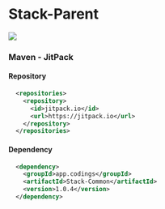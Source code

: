 # Stack-Parent

[![](https://jitpack.io/v/app.codings/Stack-Parent.svg)](https://jitpack.io/#app.codings/Stack-Parent)

### Maven - JitPack

#### Repository
```xml
  <repositories>
    <repository>
      <id>jitpack.io</id>
      <url>https://jitpack.io</url>
    </repository>
  </repositories>
```

#### Dependency
```xml
  <dependency>
    <groupId>app.codings</groupId>
    <artifactId>Stack-Common</artifactId>
    <version>1.0.4</version>
  </dependency>
```
